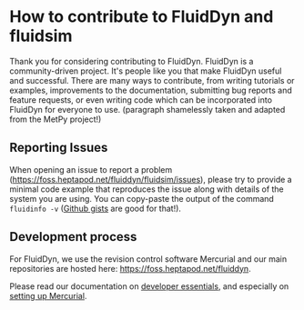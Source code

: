 # How to contribute to FluidDyn and fluidsim

Thank you for considering contributing to FluidDyn. FluidDyn is a
community-driven project. It's people like you that make FluidDyn useful and
successful. There are many ways to contribute, from writing tutorials or
examples, improvements to the documentation, submitting bug reports and feature
requests, or even writing code which can be incorporated into FluidDyn for
everyone to use. (paragraph shamelessly taken and adapted from the MetPy
project!)

## Reporting Issues

When opening an issue to report a problem
(<https://foss.heptapod.net/fluiddyn/fluidsim/issues>), please try to provide a
minimal code example that reproduces the issue along with details of the system
you are using. You can copy-paste the output of the command `fluidinfo -v`
([Github gists](https://gist.github.com/) are good for that!).

## Development process

For FluidDyn, we use the revision control software Mercurial and our main
repositories are hosted here: <https://foss.heptapod.net/fluiddyn>.

Please read our documentation on [developer
essentials](https://fluiddyn.readthedocs.io/en/latest/advice_developers.html),
and especially on [setting up
Mercurial](https://fluiddyn.readthedocs.io/en/latest/mercurial_heptapod.html).
